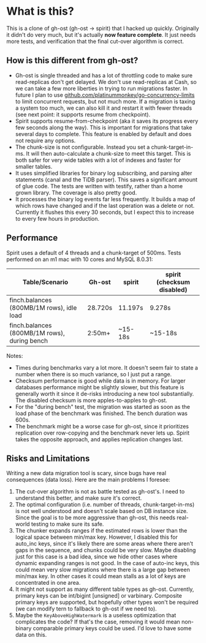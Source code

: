 # What is this?

This is a clone of gh-ost (gh-ost -> spirit) that I hacked up quickly. Originally it didn't do very much, but it's actually **now feature complete**. It just needs more tests, and verification that the final cut-over algorithm is correct.

## How is this different from gh-ost?

- Gh-ost is single threaded and has a lot of throttling code to make sure read-replicas don't get delayed. We don't use read-replicas at Cash, so we can take a few more liberties in trying to run migrations faster. In future I plan to use [github.com/platinummonkey/go-concurrency-limits](https://github.com/platinummonkey/go-concurrency-limits) to limit concurrent requests, but not much more. If a migration is taxing a system too much, we can also kill it and restart it with fewer threads (see next point: it supports resume from checkpoint).
- Spirit supports resume-from-checkpoint (aka it saves its progress every few seconds along the way). This is important for migrations that take several days to complete. This feature is enabled by default and does not require any options.
- The chunk-size is not configurable. Instead you set a chunk-target-in-ms. It will then auto-calculate a chunk-size to meet this target. This is both safer for very wide tables with a lot of indexes and faster for smaller tables.
- It uses simplified libraries for binary log subscribing, and parsing alter statements (canal and the TiDB parser). This saves a significant amount of glue code. The tests are written with testify, rather than a home grown library. The coverage is also pretty good.
- It processes the binary log events far less frequently. It builds a map of which rows have changed and if the last operation was a delete or not. Currently it flushes this every 30 seconds, but I expect this to increase to every few hours in production.

## Performance

Spirit uses a default of 4 threads and a chunk-target of 500ms. Tests performed on an m1 mac with 10 cores and MySQL 8.0.31:

| Table/Scenario                               | Gh-ost   | spirit  | spirit (checksum disabled) |
| -------------------------------------------- | -------- | ------- | -------------------------- |
| finch.balances (800MB/1M rows), idle load    | 28.720s  | 11.197s | 9.278s                     |
| finch.balances (800MB/1M rows), during bench | 2:50m+   | ~15-18s | ~15-18s                    |


Notes:

* Times during benchmarks vary a lot more. It doesn't seem fair to state a number when there is so much variance, so I just put a range.
* Checksum performance is good while data is in memory. For larger databases performance might be slightly slower, but this feature is generally worth it since it de-risks introducing a new tool substantially. The disabled checksum is more apples-to-apples to gh-ost.
* For the "during bench" test, the migration was started as soon as the load phase of the benchmark was finished. The bench duration was 600s.
* The benchmark might be a worse case for gh-ost, since it prioritizes replication over row-copying and the benchmark never lets up. Spirit takes the opposite approach, and applies replication changes last.

## Risks and Limitations

Writing a new data migration tool is scary, since bugs have real consequences (data loss). Here are the main problems I foresee:

1. The cut-over algorithm is not as battle tested as gh-ost's. I need to understand this better, and make sure it's correct.
3. The optimal configuration (i.e. number of threads, chunk-target-in-ms) is not well understood and doesn't scale based on DB instance size. Since the goal is to be more aggressive than gh-ost, this needs real-world testing to make sure its safe.
4. The chunker expands ranges if the estimated rows is lower than the logical space between min/max key. However, I disabled this for auto_inc keys, since it's likely there are some areas where there aren't gaps in the sequence, and chunks could be very slow. Maybe disabling just for this case is a bad idea, since we hide other cases where dynamic expanding ranges is not good. In the case of auto-inc keys, this could mean very slow migrations where there is a large gap between min/max key. In other cases it could mean stalls as a lot of keys are concentrated in one area.
5. It might not support as many different table types as gh-ost. Currently, primary keys can be int/bigint \[unsigned\] or varbinary. Composite primary keys are supported, but hopefully other types won't be required (we can modify tern to fallback to gh-ost if we need to).
6. Maybe the `KeyAboveHighWatermark` is a useless optimization that complicates the code? If that's the case, removing it would mean non-binary comparable primary keys could be used. I'd love to have some data on this.
